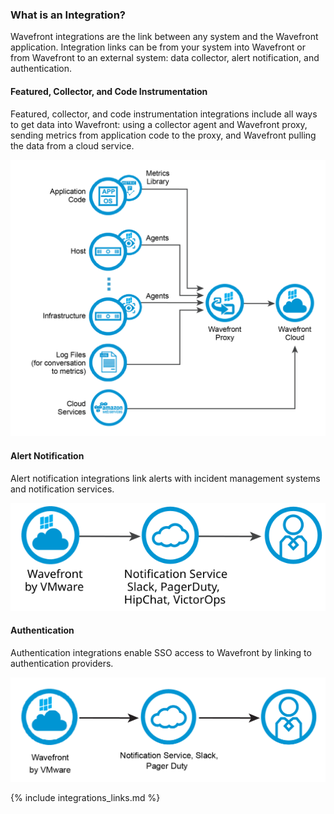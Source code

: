 ### What is an Integration?

Wavefront integrations are the link between any system and the Wavefront application. Integration links can be from your system into Wavefront or from Wavefront to an external system: data collector, alert notification, and authentication.

#### Featured, Collector, and Code Instrumentation

Featured, collector, and code instrumentation integrations include all ways to get data into Wavefront: using a collector agent and Wavefront proxy, sending metrics from application code to the proxy, and Wavefront pulling the data from a cloud service.

![Wavefront integrations](images/wavefront_architecture.png)

####  Alert Notification

Alert notification integrations link alerts with incident management systems and notification services.

![Wavefront integrations](images/integrations_alert_notification.svg)

####  Authentication

Authentication integrations enable SSO access to Wavefront by linking to authentication providers.

![Wavefront integrations](images/integrations_authentication.png)

{% include integrations_links.md %}
